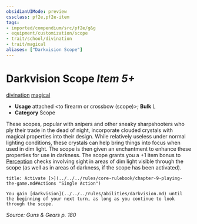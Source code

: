 ```yaml
---
obsidianUIMode: preview
cssclass: pf2e,pf2e-item
tags:
- imported/compendium/src/pf2e/g&g
- equipment/customization/scope
- trait/school/divination
- trait/magical
aliases: ["Darkvision Scope"]
---
```

# Darkvision Scope *Item 5+*  
[divination](divination.md)  [magical](magical.md)  

- **Usage** attached <to firearm or crossbow (scope)>; **Bulk** L
- **Category** Scope

These scopes, popular with snipers and other sneaky sharpshooters who ply their trade in the dead of night, incorporate clouded crystals with magical properties into their design. While relatively useless under normal lighting conditions, these crystals can help bring things into focus when used in dim light. The scope is then given an enchantment to enhance these properties for use in darkness. The scope grants you a +1 item bonus to [Perception](../../skills.md#Perception) checks involving sight in areas of dim light visible through the scope (as well as in areas of darkness, if the scope has been activated).

```ad-embed-ability
title: Activate [>](../../../rules/core-rulebook/chapter-9-playing-the-game.md#Actions "Single Action")

You gain [darkvision](../../../rules/abilities/darkvision.md) until the beginning of your next turn, as long as you continue to look through the scope.
```

*Source: Guns & Gears p. 180*
